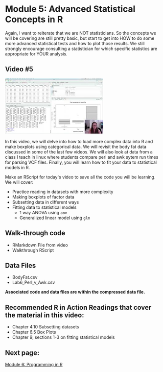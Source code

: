 # Module 5: Advanced Statistical Concepts in R

Again, I want to reiterate that we are NOT statisticians. So the concepts we will be covering are still pretty basic, but start to get into HOW to do some more advanced statistical tests and how to plot those results. We still strongly encourage consulting a statistician for which specific statistics are appropriate for YOUR analysis.

## Video #5

[![](https://github.com/StevisonLab/R-Mini-Course/blob/main/images/mq3.jpg)](https://youtu.be/68xVMiaDbx8)

In this video, we will delve into how to load more complex data into R and make boxplots using categorical data. We will revisit the body fat data discussed in some of the last few videos. We will also look at data from a class I teach in linux where students compare perl and awk sytem run times for parsing VCF files. Finally, you will learn how to fit your data to statistical models in R.

Make an RScript for today's video to save all the code you will be learning. We will cover:

* Practice reading in datasets with more complexity
* Making boxplots of factor data
* Subsetting data in different ways
* Fitting data to statistical models
    + 1 way ANOVA using `aov`
    + Generalized linear model using `glm`

## Walk-through code

* RMarkdown File from video
* Walkthrough RScript

## Data Files

* BodyFat.csv
* Lab6_Perl_v_Awk.csv

**Associated code and data files are within the compressed data file.**

## Recommended R in Action Readings that cover the material in this video:
* Chapter 4.10 Subsetting datasets
* Chapter 6.5 Box Plots
* Chapter 9, sections 1-3 on fitting statistical models

## Next page:
[Module 6: Programming in R](https://github.com/StevisonLab/R-Mini-Course/blob/main/pages/R%20Programming.md)
